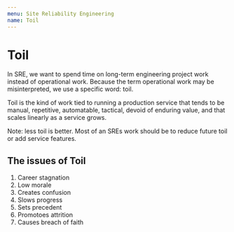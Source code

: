 ```yaml
---
menu: Site Reliability Engineering
name: Toil
---
```


# Toil

In SRE, we want to spend time on long-term engineering project work instead of operational work. Because the term operational work may be misinterpreted, we use a specific word: toil.

Toil is the kind of work tied to running a production service that tends to be manual, repetitive, automatable, tactical, devoid of enduring value, and that scales linearly as a service grows.

Note: less toil is better. Most of an SREs work should be to reduce future toil or add service features.

## The issues of Toil

1. Career stagnation
2. Low morale
3. Creates confusion
4. Slows progress
5. Sets precedent
6. Promotoes attrition
7. Causes breach of faith
